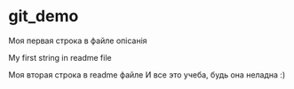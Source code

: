 # git_demo
Моя первая строка в файле опісанія

My first string in readme file

Моя вторая строка в readme файле
И все это учеба, будь она неладна :)
